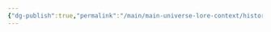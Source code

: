 ```yaml
---
{"dg-publish":true,"permalink":"/main/main-universe-lore-context/historical-events/2-game/x-teenagers-find-tome/"}
---
```


